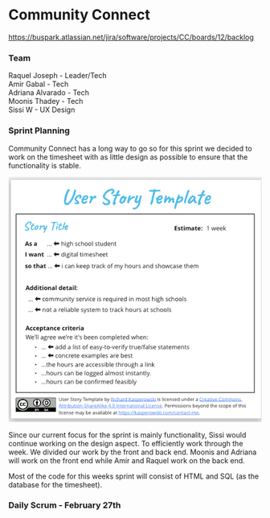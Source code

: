 # Community Connect
https://buspark.atlassian.net/jira/software/projects/CC/boards/12/backlog

### Team
Raquel Joseph - Leader/Tech\
Amir Gabal - Tech\
Adriana Alvarado - Tech\
Moonis Thadey - Tech\
Sissi W - UX Design

### Sprint Planning
Community Connect has a long way to go so for this sprint we decided to work on the timesheet with as little design as possible to ensure that the functionality is stable.

![Student User Story](img/student_user_story.png)

Since our current focus for the sprint is mainly functionality, Sissi would continue working on the design aspect. To efficiently work through the week. We divided our work by the front and back end. Moonis and Adriana will work on the front end while Amir and Raquel work on the back end.

Most of the code for this weeks sprint will consist of HTML and SQL (as the database for the timesheet).

### Daily Scrum - February 27th
